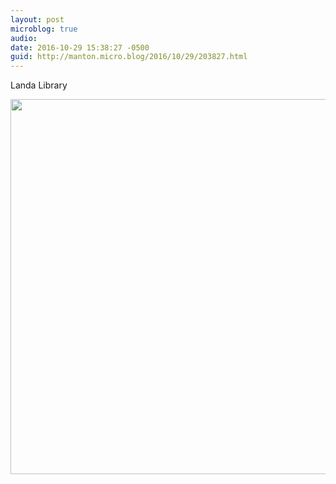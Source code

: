 ```yaml
---
layout: post
microblog: true
audio: 
date: 2016-10-29 15:38:27 -0500
guid: http://manton.micro.blog/2016/10/29/203827.html
---
```

Landa Library

<img src="http://manton.micro.blog/uploads/2018/0680ab9a6b.jpg" width="600" height="600" />
